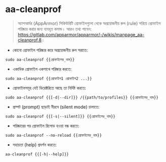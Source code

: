# aa-cleanprof

> অ্যাপআর্মর (AppArmor) সিকিউরিটি প্রোফাইলগুলো থেকে অপ্রয়োজনীয় রুল (rule) সরিয়ে প্রোফাইল পরিষ্কার করার জন্য ব্যবহৃত কমান্ড।
> আরও তথ্য পাবেন: <https://gitlab.com/apparmor/apparmor/-/wikis/manpage_aa-cleanprof.8>।

- কোনো প্রোফাইল পরিষ্কার করে অপ্রয়োজনীয় রুল সরাতে:

`sudo aa-cleanprof {{প্রোফাইলের_নাম}}`

- একাধিক প্রোফাইল একসাথে পরিষ্কার করতে:

`sudo aa-cleanprof {{প্রোফাইল1 প্রোফাইল2 ...}}`

- প্রোফাইলসমূহ যেই ডিরেক্টরিতে আছে তা নির্দিষ্ট করতে:

`sudo aa-cleanprof {{[-d|--dir]}} /{{path/to/profiles}} {{প্রোফাইলের_নাম}}`

- প্রম্পট (prompt) ছাড়াই নীরবে (silent mode) চালাতে:

`sudo aa-cleanprof {{[-s|--silent]}} {{প্রোফাইলের_নাম}}`

- পরিষ্কারের পর প্রোফাইল রিলোড হওয়া বন্ধ করতে:

`sudo aa-cleanprof --no-reload {{প্রোফাইলের_নাম}}`

- সহায়তা (help) প্রদর্শন করতে:

`aa-cleanprof {{[-h|--help]}}`
